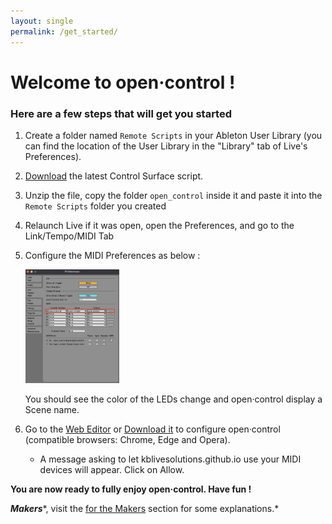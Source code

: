 ```yaml
---
layout: single
permalink: /get_started/
---
```

<!-- # <span class="bis"> Videos</span> -->

# Welcome to open·control !

### Here are a few steps that will get you started

1. Create a folder named `Remote Scripts` in your Ableton User Library (you can find the location of the User Library in the "Library" tab of Live's Preferences).
2. [Download](https://github.com/KBLiveSolutions/open.control-Remote-Script/archive/refs/heads/main.zip) the latest Control Surface script.
3. Unzip the file, copy the folder `open_control` inside it and paste it into the `Remote Scripts` folder you created
4. Relaunch Live if it was open, open the Preferences, and go to the Link/Tempo/MIDI Tab
5. Configure the MIDI Preferences as below :


    <img src="../assets/images/preferences.jpg" class="my_header2" width=150px/>

    You should see the color of the LEDs change and open·control display a Scene name.
6. Go to the <a href="https://kblivesolutions.github.io/open.control-editor/" target=_blank>Web Editor</a> or [Download it](https://github.com/KBLiveSolutions/open.control-editor/archive/refs/heads/main.zip) to configure open·control (compatible browsers: Chrome, Edge and Opera).  
    - A message  asking to let kblivesolutions.github.io use your MIDI devices will appear. Click on Allow. 
  
**You are now ready to fully enjoy open·control. Have fun !**

***Makers****, visit the [for the Makers](https://kblivesolutions.github.io/open.control/ressources/#for-the-makers) section for some explanations.*